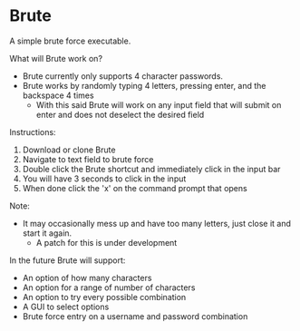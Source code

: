 # Brute
A simple brute force executable.

What will Brute work on?
- Brute currently only supports 4 character passwords.
- Brute works by randomly typing 4 letters, pressing enter, and the backspace 4 times
  - With this said Brute will work on any input field that will submit on enter and does not deselect the desired field

Instructions:
  1. Download or clone Brute
  2. Navigate to text field to brute force
  3. Double click the Brute shortcut and immediately click in the input bar
  4. You will have 3 seconds to click in the input
  5. When done click the 'x' on the command prompt that opens

Note:
- It may occasionally mess up and have too many letters, just close it and start it again.
  - A patch for this is under development


In the future Brute will support:
  - An option of how many characters
  - An option for a range of number of characters
  - An option to try every possible combination
  - A GUI to select options
  - Brute force entry on a username and password combination
  
